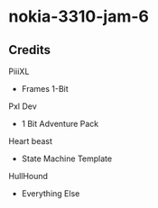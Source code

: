 # nokia-3310-jam-6




## Credits

PiiiXL
- Frames 1-Bit

Pxl Dev
- 1 Bit Adventure Pack

Heart beast
- State Machine Template

HullHound
- Everything Else
